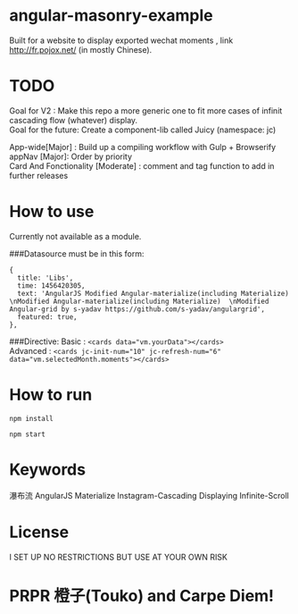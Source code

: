 # angular-masonry-example
  Built for a website to display exported wechat moments , link http://fr.pojox.net/ (in mostly Chinese).

# TODO
Goal for V2 : Make this repo a more generic one to fit more cases of infinit cascading flow (whatever) display.    
Goal for the future: Create a component-lib called Juicy (namespace: jc)    

App-wide[Major] : Build up a compiling workflow with Gulp + Browserify     
appNav [Major]: Order by priority    
Card And Fonctionality [Moderate] : comment and tag function to add in further releases  

# How to use
Currently not available as a module.    

###Datasource must be in this form:   

    {
      title: 'Libs',
      time: 1456420305,
      text: 'AngularJS Modified Angular-materialize(including Materialize) \nModified Angular-materialize(including Materialize)  \nModified Angular-grid by s-yadav https://github.com/s-yadav/angulargrid',
      featured: true,
    },

###Directive:
   Basic : `<cards data="vm.yourData"></cards>`    
   Advanced : `<cards jc-init-num="10" jc-refresh-num="6" data="vm.selectedMonth.moments"></cards>`    

# How to run
  `npm install`

  `npm start`

# Keywords
  瀑布流 AngularJS Materialize Instagram-Cascading Displaying Infinite-Scroll

# License
  I SET UP NO RESTRICTIONS BUT USE AT YOUR OWN RISK

# PRPR 橙子(Touko) and Carpe Diem!
